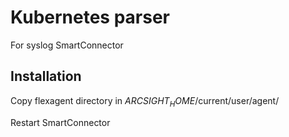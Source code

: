 # Kubernetes parser
For syslog SmartConnector

## Installation
Copy flexagent directory in $ARCSIGHT_HOME$/current/user/agent/

Restart SmartConnector
